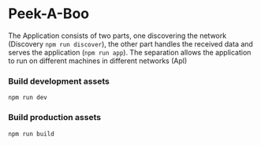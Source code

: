 # Peek-A-Boo

The Application consists of two parts, one discovering the network (Discovery `npm run discover`), the other part handles the received data and serves the application (`npm run app`).
The separation allows the application to run on different machines in different networks (Apl)

### Build development assets
`npm run dev`

### Build production assets
`npm run build`

